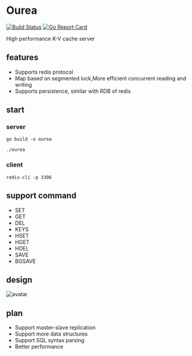 # Ourea
[![Build Status](https://travis-ci.org/gtygo/Ourea.svg?branch=master)](https://travis-ci.org/gtygo/Ourea)
[![Go Report Card](https://goreportcard.com/badge/github.com/gtygo/Ourea)](https://goreportcard.com/report/github.com/gtygo/Ourea)

High performance K-V cache server

## features
* Supports redis protocol
* Map based on segmented lock,More efficient concurrent reading and writing
* Supports persistence, similar with RDB of redis

## start
### server 
```
go build -o ourea 

./ourea
```
### client
```
redis-cli -p 3306
```

## support command
* SET 
* GET 
* DEL 
* KEYS 
* HSET 
* HGET
* HDEL
* SAVE
* BGSAVE

## design

![avatar](https://s2.ax1x.com/2020/03/09/89BGUH.png)


## plan
* Support master-slave replication
* Support more data structures
* Support SQL syntax parsing
* Better performance




